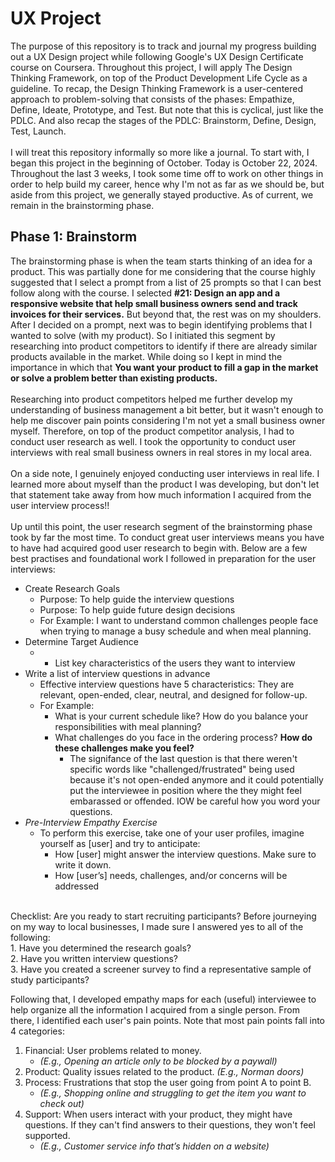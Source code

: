 # UX Project
The purpose of this repository is to track and journal my progress building out a UX Design project while following Google's UX Design Certificate course on Coursera. Throughout this project, I will apply The Design Thinking Framework, on top of the Product Development Life Cycle as a guideline. To recap, the Design Thinking Framework is a user-centered approach to problem-solving that consists of the phases: Empathize, Define, Ideate, Prototype, and Test. But note that this is cyclical, just like the PDLC. And also recap the stages of the PDLC: Brainstorm, Define, Design, Test, Launch.
<br><br>
I will treat this repository informally so more like a journal. To start with, I began this project in the beginning of October. Today is October 22, 2024. Throughout the last 3 weeks, I took some time off to work on other things in order to help build my career, hence why I'm not as far as we should be, but aside from this project, we generally stayed productive. As of current, we remain in the brainstorming phase.

## Phase 1: Brainstorm
The brainstorming phase is when the team starts thinking of an idea for a product. This was partially done for me considering that the course highly suggested that I select a prompt from a list of 25 prompts so that I can best follow along with the course. I selected **#21: Design an app and a responsive website that help small business owners send and track invoices for their services.** But beyond that, the rest was on my shoulders. After I decided on a prompt, next was to begin identifying problems that I wanted to solve (with my product). So I initiated this segment by researching into product competitors to identify if there are already similar products available in the market. While doing so I kept in mind the importance in which that **You want your product to fill a gap in the market or solve a problem better than existing products.**
<br><br>
Researching into product competitors helped me further develop my understanding of business management a bit better, but it wasn't enough to help me discover pain points considering I'm not yet a small business owner myself. Therefore, on top of the product competitor analysis, I had to conduct user research as well. I took the opportunity to conduct user interviews with real small business owners in real stores in my local area. 
<br><br> On a side note, I genuinely enjoyed conducting user interviews in real life. I learned more about myself than the product I was developing, but don't let that statement take away from how much information I acquired from the user interview process!!
<br><br>
Up until this point, the user research segment of the brainstorming phase took by far the most time. To conduct great user interviews means you have to have had acquired good user research to begin with. Below are a few best practises and foundational work I followed in preparation for the user interviews:
- Create Research Goals
  - Purpose: To help guide the interview questions
  - Purpose: To help guide future design decisions
  - For Example: I want to understand common challenges people face when trying to manage a busy schedule and when meal planning.
- Determine Target Audience
  - + List key characteristics of the users they want to interview
- Write a list of interview questions in advance
  - Effective interview questions have 5 characteristics: They are relevant, open-ended, clear, neutral, and designed for follow-up.
  - For Example:
    - What is your current schedule like? How do you balance your responsibilities with meal planning?
    - What challenges do you face in the ordering process? **How do these challenges make you feel?**
      - The signifance of the last question is that there weren't specific words like "challenged/frustrated" being used because it's not open-ended anymore and it could potentially put the interviewee in position where the they might feel embarassed or offended. IOW be careful how you word your questions.
- _Pre-Interview Empathy Exercise_
  - To perform this exercise, take one of your user profiles, imagine yourself as [user] and try to anticipate:
    - How [user] might answer the interview questions. Make sure to write it down.
    - How [user’s] needs, challenges, and/or concerns will be addressed
   
<br>
Checklist: Are you ready to start recruiting participants? Before journeying on my way to local businesses, I made sure I answered yes to all of the following: <br>
1. Have you determined the research goals? <br>
2. Have you written interview questions? <br>
3. Have you created a screener survey to find a representative sample of study participants? <br>

Following that, I developed empathy maps for each (useful) interviewee to help organize all the information I acquired from a single person. From there, I identified each user's pain points. Note that most pain points fall into 4 categories:
1. Financial: User problems related to money. 
    - _(E.g., Opening an article only to be blocked by a paywall)_
2. Product: Quality issues related to the product. _(E.g., Norman doors)_
3. Process: Frustrations that stop the user going from point A to point B. 
    - _(E.g., Shopping online and struggling to get the item you want to check out)_
4. Support: When users interact with your product, they might have questions. If they can't find answers to their questions, they won't feel supported. 
    - _(E.g., Customer service info that’s hidden on a website)_


